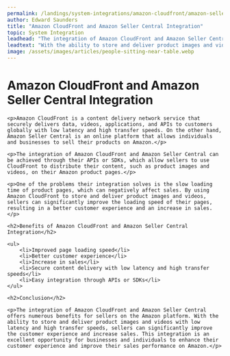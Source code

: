 ```yaml
---
permalink: /landings/system-integrations/amazon-cloudfront/amazon-seller-central
author: Edward Saunders
title: "Amazon CloudFront and Amazon Seller Central Integration"
topic: System Integration
leadhead: "The integration of Amazon CloudFront and Amazon Seller Central offers numerous benefits for sellers on the Amazon platform"
leadtext: "With the ability to store and deliver product images and videos with low latency and high transfer speeds, sellers can significantly improve the customer experience and increase sales. This integration is an excellent opportunity for businesses and individuals to enhance their customer experience and improve their sales performance on Amazon."
image: /assets/images/articles/people-sitting-near-table.webp
---
```

<div class="arttext">
    <h1>Amazon CloudFront and Amazon Seller Central Integration</h1>

    <p>Amazon CloudFront is a content delivery network service that securely delivers data, videos, applications, and APIs to customers globally with low latency and high transfer speeds. On the other hand, Amazon Seller Central is an online platform that allows individuals and businesses to sell their products on Amazon.</p>

    <p>The integration of Amazon CloudFront and Amazon Seller Central can be achieved through their APIs or SDKs, which allow sellers to use CloudFront to distribute their content, such as product images and videos, on their Amazon product pages.</p>

    <p>One of the problems their integration solves is the slow loading time of product pages, which can negatively affect sales. By using Amazon CloudFront to store and deliver product images and videos, sellers can significantly improve the loading speed of their pages, resulting in a better customer experience and an increase in sales.</p>

    <h2>Benefits of Amazon CloudFront and Amazon Seller Central Integration</h2>

    <ul>
        <li>Improved page loading speed</li>
        <li>Better customer experience</li>
        <li>Increase in sales</li>
        <li>Secure content delivery with low latency and high transfer speeds</li>
        <li>Easy integration through APIs or SDKs</li>
    </ul>

    <h2>Conclusion</h2>

    <p>The integration of Amazon CloudFront and Amazon Seller Central offers numerous benefits for sellers on the Amazon platform. With the ability to store and deliver product images and videos with low latency and high transfer speeds, sellers can significantly improve the customer experience and increase sales. This integration is an excellent opportunity for businesses and individuals to enhance their customer experience and improve their sales performance on Amazon.</p>

</div>